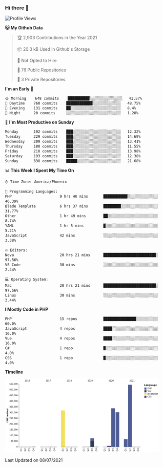 ### Hi there 👋

<!--START_SECTION:waka-->
![Profile Views](http://img.shields.io/badge/Profile%20Views-7-blue)

**🐱 My Github Data** 

> 🏆 2,903 Contributions in the Year 2021
 > 
> 📦 20.3 kB Used in Github's Storage 
 > 
> 🚫 Not Opted to Hire
 > 
> 📜 76 Public Repositories 
 > 
> 🔑 3 Private Repositories  
 > 
**I'm an Early 🐤** 

```text
🌞 Morning    648 commits    ██████████░░░░░░░░░░░░░░░   41.57% 
🌆 Daytime    760 commits    ████████████░░░░░░░░░░░░░   48.75% 
🌃 Evening    131 commits    ██░░░░░░░░░░░░░░░░░░░░░░░   8.4% 
🌙 Night      20 commits     ░░░░░░░░░░░░░░░░░░░░░░░░░   1.28%

```
📅 **I'm Most Productive on Sunday** 

```text
Monday       192 commits    ███░░░░░░░░░░░░░░░░░░░░░░   12.32% 
Tuesday      229 commits    ███░░░░░░░░░░░░░░░░░░░░░░   14.69% 
Wednesday    209 commits    ███░░░░░░░░░░░░░░░░░░░░░░   13.41% 
Thursday     180 commits    ███░░░░░░░░░░░░░░░░░░░░░░   11.55% 
Friday       218 commits    ███░░░░░░░░░░░░░░░░░░░░░░   13.98% 
Saturday     193 commits    ███░░░░░░░░░░░░░░░░░░░░░░   12.38% 
Sunday       338 commits    █████░░░░░░░░░░░░░░░░░░░░   21.68%

```


📊 **This Week I Spent My Time On** 

```text
⌚︎ Time Zone: America/Phoenix

💬 Programming Languages: 
PHP                      9 hrs 40 mins       ███████████░░░░░░░░░░░░░░   46.39% 
Blade Template           6 hrs 37 mins       ████████░░░░░░░░░░░░░░░░░   31.77% 
Other                    1 hr 49 mins        ██░░░░░░░░░░░░░░░░░░░░░░░   8.74% 
YAML                     1 hr 5 mins         █░░░░░░░░░░░░░░░░░░░░░░░░   5.21% 
JavaScript               42 mins             ░░░░░░░░░░░░░░░░░░░░░░░░░   3.38%

🔥 Editors: 
Nova                     20 hrs 21 mins      ████████████████████████░   97.56% 
VS Code                  30 mins             ░░░░░░░░░░░░░░░░░░░░░░░░░   2.44%

💻 Operating System: 
Mac                      20 hrs 21 mins      ████████████████████████░   97.56% 
Linux                    30 mins             ░░░░░░░░░░░░░░░░░░░░░░░░░   2.44%

```

**I Mostly Code in PHP** 

```text
PHP                      15 repos            ███████████████░░░░░░░░░░   60.0% 
JavaScript               4 repos             ████░░░░░░░░░░░░░░░░░░░░░   16.0% 
Vue                      4 repos             ████░░░░░░░░░░░░░░░░░░░░░   16.0% 
C#                       1 repo              █░░░░░░░░░░░░░░░░░░░░░░░░   4.0% 
CSS                      1 repo              █░░░░░░░░░░░░░░░░░░░░░░░░   4.0%

```


**Timeline**

![Chart not found](https://raw.githubusercontent.com/mikebronner/mikebronner/master/charts/bar_graph.png) 


 Last Updated on 08/07/2021
<!--END_SECTION:waka-->

<!--
**mikebronner/mikebronner** is a ✨ _special_ ✨ repository because its `README.md` (this file) appears on your GitHub profile.

Here are some ideas to get you started:

- 🔭 I’m currently working on ...
- 🌱 I’m currently learning ...
- 👯 I’m looking to collaborate on ...
- 🤔 I’m looking for help with ...
- 💬 Ask me about ...
- 📫 How to reach me: ...
- 😄 Pronouns: ...
- ⚡ Fun fact: ...
-->
